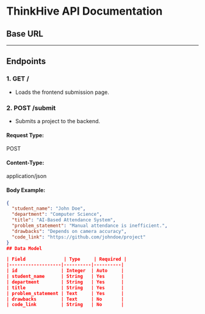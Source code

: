 # ThinkHive API Documentation

## Base URL

---

## Endpoints

### 1. GET /

- Loads the frontend submission page.

### 2. POST /submit

- Submits a project to the backend.

#### Request Type:
POST

#### Content-Type:
application/json

#### Body Example:
```json
{
  "student_name": "John Doe",
  "department": "Computer Science",
  "title": "AI-Based Attendance System",
  "problem_statement": "Manual attendance is inefficient.",
  "drawbacks": "Depends on camera accuracy",
  "code_link": "https://github.com/johndoe/project"
}
## Data Model

| Field              | Type     | Required |
|-------------------|----------|----------|
| id                | Integer  | Auto     |
| student_name      | String   | Yes      |
| department        | String   | Yes      |
| title             | String   | Yes      |
| problem_statement | Text     | Yes      |
| drawbacks         | Text     | No       |
| code_link         | String   | No       |
